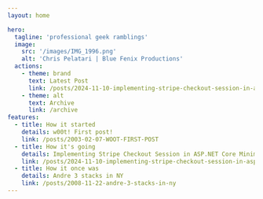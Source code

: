 ```yaml
---
layout: home

hero:
  tagline: 'professional geek ramblings'
  image:
    src: '/images/IMG_1996.png'
    alt: 'Chris Pelatari | Blue Fenix Productions'
  actions:
    - theme: brand
      text: Latest Post
      link: /posts/2024-11-10-implementing-stripe-checkout-session-in-aspnet-core-minimal-api
    - theme: alt
      text: Archive
      link: /archive 
features:
  - title: How it started
    details: w00t! First post!
    link: /posts/2003-02-07-WOOT-FIRST-POST
  - title: How it's going
    details: Implementing Stripe Checkout Session in ASP.NET Core Minimal API
    link: /posts/2024-11-10-implementing-stripe-checkout-session-in-aspnet-core-minimal-api
  - title: How it once was
    details: Andre 3 stacks in NY
    link: /posts/2008-11-22-andre-3-stacks-in-ny
---
```


<style>
img.VPImage.image-src {
  border-radius: 50%;
}

.VPHero::before {
  content: url('/images/header_transparent.png');
  max-width: 100%;
  height: auto;
}

@media (max-width: 768px) {
  .VPHero::before {
    content: url('/images/header_transparent_mobile.png');
  }
}
</style>
